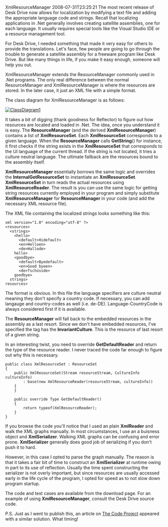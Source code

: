 XmlResourceManager
2008-07-31T23:25:21
The most recent release of Desk Drive now allows for localization by modifying a text file and adding the appropriate language code and strings. Recall that localizing applications in .Net generally involves creating satellite assemblies, one for each language. It usually requires special tools like the Visual Studio IDE or a resource management tool.

For Desk Drive, I needed something that made it very easy for others to provide the translations. Let's face, few people are going to go through the trouble to generate a satellite assembly for a freeware program like Desk Drive. But like many things in life, if you make it easy enough, someone will help you out.

XmlResourceManager extends the ResourceManager commonly used in .Net programs. The only real difference between the normal ResourceManager and XmlResourceManager is where the resources are stored. In the later case, it just an XML file with a simple format.

The class diagram for XmlResourceManager is as follows:

[![ClassDiagram1](http://az667460.vo.msecnd.net/cdn/images/blog/XmlResourceManager_11321/ClassDiagram1_thumb.png)](http://az667460.vo.msecnd.net/cdn/images/blog/XmlResourceManager_11321/ClassDiagram1.png)

It takes a bit of digging (thank goodness for Reflector) to figure out how resources are located and loaded in .Net. The idea, once you understand it is easy. The **ResourceManager** (and the derived **XmlResourceManager**) contains a list of **XmlResourceSet**. Each **XmlResourceSet** corresponds to a given language. When the **ResourceManager** calls **GetString**() for instance, it first checks if the string exists in the **XmlResourceSet** that corresponds to the UI language of the current thread. If the string is not located, it tries a culture neutral language. The ultimate fallback are the resources bound to the assembly itself.

**XmlResourceManager** essentially borrows the same logic and overrides the **InternalGetResourceSet** to instantiate an **XmlResourceSet**. **XmlResourceSet** in turn reads the actual resources using **XmlResourceReader**. The result is you can use the same logic for getting string resources currently employed in your program and simply substitute **XmlResourceManager** for **ResourceManager** in your code (and add the necessary XML resource file).

The XML file containing the localized strings looks something like this:
    
    xml version="1.0" encoding="utf-8" ?>
    <resources>
      <strings>
        <hello>
          <default>Hidefault>
          <en>Helloen>
          <de>Hallode>
        hello>
        <goodbye>
          <default>Byedefault>
          <en>Good byeen>
          <de>Tschüssde>
        goodbye>
      strings>
    resources>

The format is obvious. In this file the language specifiers are culture neutral meaning they don't specify a country code. If necessary, you can add langauge and country-codes as well (i.e. de-DE). Language-CountryCode is always considered first if it is available.

The **ResourceManager** will fall back to the embedded resources in the assembly as a last resort. Since we don't have embedded resources, I've specified the  tag has the **InvariantCulture**. This is the resource of last resort of a given string.

In an interesting twist, you need to override **GetDefaultReader** and return the type of the resource reader. I never traced the code far enough to figure out why this is necessary.
    
    public class XmlResourceSet : ResourceSet
    {
        public XmlResourceSet(Stream resourceStream, CultureInfo cultureInfo)
            : base(new XmlResourceReader(resourceStream, cultureInfo))
        {
        }
    
        public override Type GetDefaultReader()
        {
            return typeof(XmlResourceReader);
        }
    }

If you browse the code you'll notice that I used an plain **XmlReader** and walk the XML graphs manually. In most circumstances, I use an a buisness object and **XmlSerializer**. Walking XML graphs can be confusing and error prone. **XmlSerializer** generally does good job of serializing if you don't push it to hard.

However, in this case I opted to parse the graph manually. The reason is that it takes a fair bit of time to construct an **XmlSerializer** at runtime owing in part to its use of reflection. Usually the time spent constructing the serializer is not overly important, but since resources are usually accessed early in the life cycle of the program, I opted for speed as to not slow down program startup.

The code and test cases are available from the download page. For an example of using **XmlResourceManager**, consult the Desk Drive source code.

P.S. Just as I went to publish this, an article on [The Code Project](http://www.codeproject.com/KB/miscctrl/xml_localization.aspx) appeared with a similar solution. What timing!
